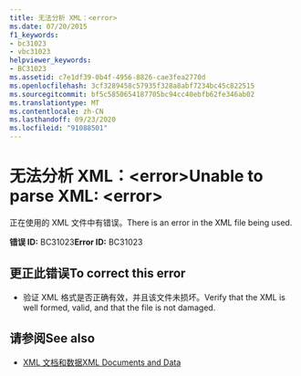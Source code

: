 ```yaml
---
title: 无法分析 XML：<error>
ms.date: 07/20/2015
f1_keywords:
- bc31023
- vbc31023
helpviewer_keywords:
- BC31023
ms.assetid: c7e1df39-0b4f-4956-8826-cae3fea2770d
ms.openlocfilehash: 3cf3289458c57935f328a8abf7234bc45c822515
ms.sourcegitcommit: bf5c5850654187705bc94cc40ebfb62fe346ab02
ms.translationtype: MT
ms.contentlocale: zh-CN
ms.lasthandoff: 09/23/2020
ms.locfileid: "91088501"
---
```

# <a name="unable-to-parse-xml-error"></a><span data-ttu-id="53044-102">无法分析 XML：\<error></span><span class="sxs-lookup"><span data-stu-id="53044-102">Unable to parse XML: \<error></span></span>

<span data-ttu-id="53044-103">正在使用的 XML 文件中有错误。</span><span class="sxs-lookup"><span data-stu-id="53044-103">There is an error in the XML file being used.</span></span>  
  
 <span data-ttu-id="53044-104">**错误 ID:** BC31023</span><span class="sxs-lookup"><span data-stu-id="53044-104">**Error ID:** BC31023</span></span>  
  
## <a name="to-correct-this-error"></a><span data-ttu-id="53044-105">更正此错误</span><span class="sxs-lookup"><span data-stu-id="53044-105">To correct this error</span></span>  
  
- <span data-ttu-id="53044-106">验证 XML 格式是否正确有效，并且该文件未损坏。</span><span class="sxs-lookup"><span data-stu-id="53044-106">Verify that the XML is well formed, valid, and that the file is not damaged.</span></span>  
  
## <a name="see-also"></a><span data-ttu-id="53044-107">请参阅</span><span class="sxs-lookup"><span data-stu-id="53044-107">See also</span></span>

- [<span data-ttu-id="53044-108">XML 文档和数据</span><span class="sxs-lookup"><span data-stu-id="53044-108">XML Documents and Data</span></span>](../../standard/data/xml/index.md)
